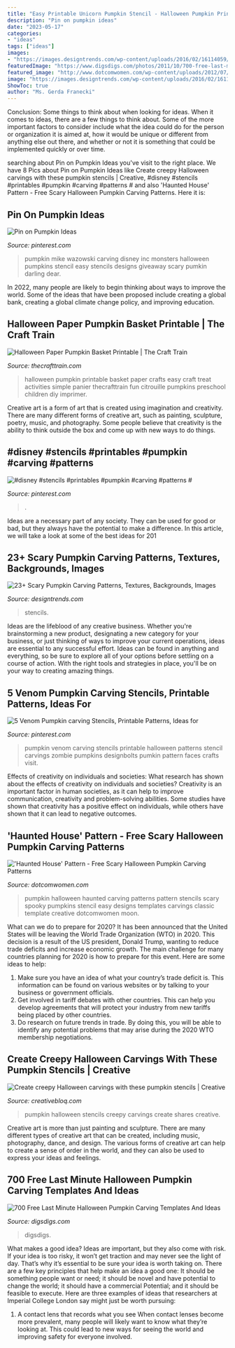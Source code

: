 ```yaml
---
title: "Easy Printable Unicorn Pumpkin Stencil - Halloween Pumpkin Printable Basket Paper Crafts Easy Craft Treat Activities Simple Panier Thecrafttrain Fun Citrouille Pumpkins Preschool Children Diy Imprimer"
description: "Pin on pumpkin ideas"
date: "2023-05-17"
categories:
- "ideas"
tags: ["ideas"]
images:
- "https://images.designtrends.com/wp-content/uploads/2016/02/16114059/Wild-Scary-Pumpkin-Carving-Patterns.jpg"
featuredImage: "https://www.digsdigs.com/photos/2011/10/700-free-last-minute-halloween-pumpkin-carving-templates-and-ideas-4.jpg"
featured_image: "http://www.dotcomwomen.com/wp-content/uploads/2012/07/haunted-house-pumpkin1.jpg"
image: "https://images.designtrends.com/wp-content/uploads/2016/02/16114059/Wild-Scary-Pumpkin-Carving-Patterns.jpg"
ShowToc: true
author: "Ms. Gerda Franecki"
---
```



Conclusion: Some things to think about when looking for ideas.
When it comes to ideas, there are a few things to think about. Some of the more important factors to consider include what the idea could do for the person or organization it is aimed at, how it would be unique or different from anything else out there, and whether or not it is something that could be implemented quickly or over time.

	

		
searching about Pin on Pumpkin Ideas you've visit to the right place. We have 8 Pics about Pin on Pumpkin Ideas like Create creepy Halloween carvings with these pumpkin stencils | Creative, #disney #stencils #printables #pumpkin #carving #patterns # and also &#039;Haunted House&#039; Pattern - Free Scary Halloween Pumpkin Carving Patterns. Here it is:
		
    
## Pin On Pumpkin Ideas

<img loading=lazy src="https://i.pinimg.com/736x/d8/5b/df/d85bdfa66aa10c5f3b70dfaa096aa1a0--mike-wazowski-pumpkin-disney-pumpkin-carving.jpg" onerror="this.onerror=null;this.src='https://tse3.mm.bing.net/th?id=OIP.8ocb_M_zmYQfSDFqWgDMLgHaHa&amp;pid=15.1';" alt="Pin on Pumpkin Ideas">

_Source: pinterest.com_

>pumpkin mike wazowski carving disney inc monsters halloween pumpkins stencil easy stencils designs giveaway scary pumkin darling dear. 

	

In 2022, many people are likely to begin thinking about ways to improve the world. Some of the ideas that have been proposed include creating a global bank, creating a global climate change policy, and improving education.

    
## Halloween Paper Pumpkin Basket Printable | The Craft Train

<img loading=lazy src="https://www.thecrafttrain.com/wp-content/uploads/2013/10/treat-basket-pin-578x1024-1.jpg" onerror="this.onerror=null;this.src='https://tse4.mm.bing.net/th?id=OIP.y0cUSHSyqJon2X4R-vezcgHaNH&amp;pid=15.1';" alt="Halloween Paper Pumpkin Basket Printable | The Craft Train">

_Source: thecrafttrain.com_

>halloween pumpkin printable basket paper crafts easy craft treat activities simple panier thecrafttrain fun citrouille pumpkins preschool children diy imprimer. 

	

Creative art is a form of art that is created using imagination and creativity. There are many different forms of creative art, such as painting, sculpture, poetry, music, and photography. Some people believe that creativity is the ability to think outside the box and come up with new ways to do things.

    
## #disney #stencils #printables #pumpkin #carving #patterns #

<img loading=lazy src="https://i.pinimg.com/736x/f8/0a/ef/f80aef36df5f0c10b11acb547a61be66.jpg" onerror="this.onerror=null;this.src='https://tse2.mm.bing.net/th?id=OIP.zdKJlztD7rkOm46Uy-sligHaHN&amp;pid=15.1';" alt="#disney #stencils #printables #pumpkin #carving #patterns #">

_Source: pinterest.com_

>. 

	

Ideas are a necessary part of any society. They can be used for good or bad, but they always have the potential to make a difference. In this article, we will take a look at some of the best ideas for 201
    
## 23+ Scary Pumpkin Carving Patterns, Textures, Backgrounds, Images

<img loading=lazy src="https://images.designtrends.com/wp-content/uploads/2016/02/16114059/Wild-Scary-Pumpkin-Carving-Patterns.jpg" onerror="this.onerror=null;this.src='https://tse2.mm.bing.net/th?id=OIP.DXNd6hYtKUzFJidiSBl0rAHaEQ&amp;pid=15.1';" alt="23+ Scary Pumpkin Carving Patterns, Textures, Backgrounds, Images">

_Source: designtrends.com_

>stencils. 

	

Ideas are the lifeblood of any creative business. Whether you're brainstorming a new product, designating a new category for your business, or just thinking of ways to improve your current operations, ideas are essential to any successful effort. Ideas can be found in anything and everything, so be sure to explore all of your options before settling on a course of action. With the right tools and strategies in place, you'll be on your way to creating amazing things.

    
## 5 Venom Pumpkin Carving Stencils, Printable Patterns, Ideas For

<img loading=lazy src="https://i.pinimg.com/736x/8d/55/c7/8d55c73994a2ab6fd707f6e67504c7e8.jpg" onerror="this.onerror=null;this.src='https://tse4.mm.bing.net/th?id=OIP.rmkm2noTz8YWIQeIWo0QkAHaDt&amp;pid=15.1';" alt="5 Venom Pumpkin carving Stencils, Printable Patterns, Ideas for">

_Source: pinterest.com_

>pumpkin venom carving stencils printable halloween patterns stencil carvings zombie pumpkins designbolts pumkin pattern faces crafts visit. 

	

Effects of creativity on individuals and societies: What research has shown about the effects of creativity on individuals and societies?
Creativity is an important factor in human societies, as it can help to improve communication, creativity and problem-solving abilities. Some studies have shown that creativity has a positive effect on individuals, while others have shown that it can lead to negative outcomes.

    
## &#039;Haunted House&#039; Pattern - Free Scary Halloween Pumpkin Carving Patterns

<img loading=lazy src="http://www.dotcomwomen.com/wp-content/uploads/2012/07/haunted-house-pumpkin1.jpg" onerror="this.onerror=null;this.src='https://tse1.mm.bing.net/th?id=OIP.ARu80gMSkcVugI2gyvCOIgAAAA&amp;pid=15.1';" alt="&#039;Haunted House&#039; Pattern - Free Scary Halloween Pumpkin Carving Patterns">

_Source: dotcomwomen.com_

>pumpkin halloween haunted carving patterns pattern stencils scary spooky pumpkins stencil easy designs templates carvings classic template creative dotcomwomen moon. 

	

What can we do to prepare for 2020?
It has been announced that the United States will be leaving the World Trade Organization (WTO) in 2020. This decision is a result of the US president, Donald Trump, wanting to reduce trade deficits and increase economic growth. The main challenge for many countries planning for 2020 is how to prepare for this event. Here are some ideas to help: 
1. Make sure you have an idea of what your country’s trade deficit is. This information can be found on various websites or by talking to your business or government officials. 
2. Get involved in tariff debates with other countries. This can help you develop agreements that will protect your industry from new tariffs being placed by other countries. 
3. Do research on future trends in trade. By doing this, you will be able to identify any potential problems that may arise during the 2020 WTO membership negotiations.

    
## Create Creepy Halloween Carvings With These Pumpkin Stencils | Creative

<img loading=lazy src="http://cdn.mos.cms.futurecdn.net/QwAGJokuJege7w3ga3FGzd-1200-80.jpg" onerror="this.onerror=null;this.src='https://tse2.mm.bing.net/th?id=OIP.MhlZ6DWiWJgf5QZg6dlIdAHaEK&amp;pid=15.1';" alt="Create creepy Halloween carvings with these pumpkin stencils | Creative">

_Source: creativebloq.com_

>pumpkin halloween stencils creepy carvings create shares creative. 

	

Creative art is more than just painting and sculpture. There are many different types of creative art that can be created, including music, photography, dance, and design. The various forms of creative art can help to create a sense of order in the world, and they can also be used to express your ideas and feelings.

    
## 700 Free Last Minute Halloween Pumpkin Carving Templates And Ideas

<img loading=lazy src="https://www.digsdigs.com/photos/2011/10/700-free-last-minute-halloween-pumpkin-carving-templates-and-ideas-4.jpg" onerror="this.onerror=null;this.src='https://tse1.mm.bing.net/th?id=OIP.IjaxSdoMPR-riMH3g83mRgHaHa&amp;pid=15.1';" alt="700 Free Last Minute Halloween Pumpkin Carving Templates And Ideas">

_Source: digsdigs.com_

>digsdigs. 

	

What makes a good idea?
Ideas are important, but they also come with risk. If your idea is too risky, it won’t get traction and may never see the light of day. That’s why it’s essential to be sure your idea is worth taking on. There are a few key principles that help make an idea a good one: It should be something people want or need; it should be novel and have potential to change the world; it should have a commercial Potential; and it should be feasible to execute. Here are three examples of ideas that researchers at Imperial College London say might just be worth pursuing: 
1. A contact lens that records what you see When contact lenses become more prevalent, many people will likely want to know what they’re looking at. This could lead to new ways for seeing the world and improving safety for everyone involved.

